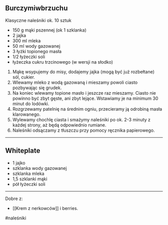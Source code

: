 ## Burczymiwbrzuchu 
Klasyczne naleśniki ok. 10 sztuk

-   150 g mąki pszennej (ok 1 szklanka)
-   2 jajka
-   300 ml mleka
-   50 ml wody gazowanej
-   3 łyżki topionego masła
-   1/2 łyżeczki soli
-   łyżeczka cukru trzcinowego (w wersji na słodko)  
    
    

1.  Mąkę wsypujemy do misy, dodajemy jajka (mogą być już rozbełtane) sól, cukier.
2.  Wlewamy mleko z wodą gazowaną i mieszamy powoli ciasto pozbywając się grudek.
3.  Na koniec wlewamy topione masło i jeszcze raz mieszamy. Ciasto nie powinno być zbyt gęste, ani zbyt lejące. Wstawiamy je na minimum 30 minut do lodówki.
4.  Rozgrzewamy patelnię na średnim ogniu, przecieramy ją odrobiną masła klarowanego.
5.  Wylewamy chochlę ciasta i smażymy naleśniki po ok. 2-3 minuty z każdej strony, aż będą odpowiednio rumiane.
6.  Naleśniki odsączamy z tłuszczu przy pomocy ręcznika papierowego.
---
## Whiteplate
- 1 jajko
- szklanka wody gazowanej
- szklanka mleka
- 1,5 szklanki mąki
- pół łyżeczki soli

---

Dobre z:
- [[Krem z nerkowców]] i berries.

#naleśniki 